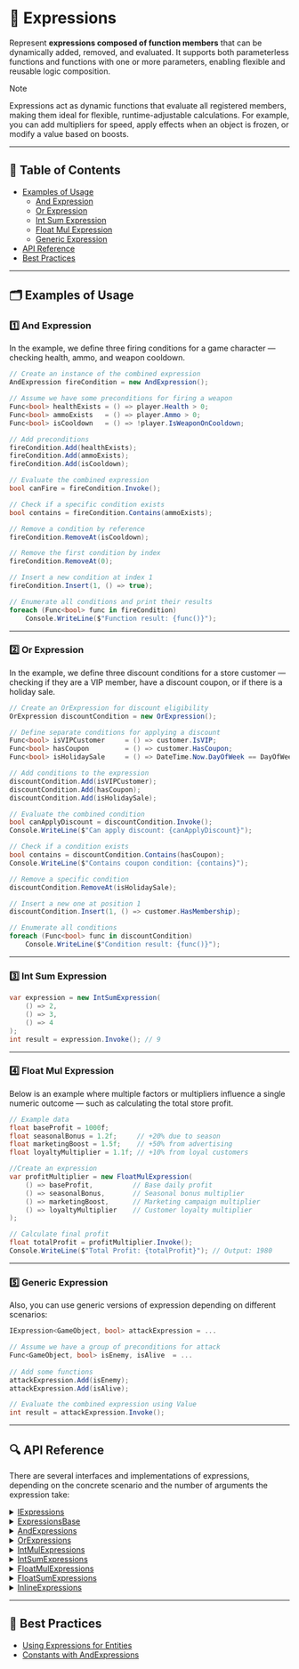 # 🧩 Expressions

Represent **expressions composed of function members** that can be dynamically added, removed, and evaluated. It
supports both parameterless functions and functions with one or more parameters, enabling flexible and reusable logic
composition.

> [!NOTE]
> Expressions act as dynamic functions that evaluate all registered members, making them ideal for flexible,
> runtime-adjustable calculations. For example, you can add multipliers for speed, apply effects when an object is
> frozen, or modify a value based on boosts.

---

## 📑 Table of Contents

- [Examples of Usage](#-examples-of-usage)
    - [And Expression](#ex-1)
    - [Or Expression](#ex-2)
    - [Int Sum Expression](#ex-3)
    - [Float Mul Expression](#ex-4)
    - [Generic Expression](#ex-5)
- [API Reference](#-api-reference)
- [Best Practices](#-best-practices)

---

## 🗂 Examples of Usage

<div id="ex-1"></div>

### 1️⃣ And Expression

In the example, we define three firing conditions for a game character — checking health, ammo, and weapon cooldown.

```csharp
// Create an instance of the combined expression
AndExpression fireCondition = new AndExpression();

// Assume we have some preconditions for firing a weapon
Func<bool> healthExists = () => player.Health > 0;
Func<bool> ammoExists   = () => player.Ammo > 0;
Func<bool> isCooldown   = () => !player.IsWeaponOnCooldown;

// Add preconditions
fireCondition.Add(healthExists);
fireCondition.Add(ammoExists);
fireCondition.Add(isCooldown);

// Evaluate the combined expression
bool canFire = fireCondition.Invoke();

// Check if a specific condition exists
bool contains = fireCondition.Contains(ammoExists);

// Remove a condition by reference
fireCondition.RemoveAt(isCooldown);

// Remove the first condition by index
fireCondition.RemoveAt(0);

// Insert a new condition at index 1
fireCondition.Insert(1, () => true);

// Enumerate all conditions and print their results
foreach (Func<bool> func in fireCondition)
    Console.WriteLine($"Function result: {func()}");
```

---

<div id="ex-2"></div>

### 2️⃣ Or Expression

In the example, we define three discount conditions for a store customer — checking if they are a VIP member, have a
discount coupon, or if there is a holiday sale.

```csharp
// Create an OrExpression for discount eligibility
OrExpression discountCondition = new OrExpression();

// Define separate conditions for applying a discount
Func<bool> isVIPCustomer     = () => customer.IsVIP;
Func<bool> hasCoupon         = () => customer.HasCoupon;
Func<bool> isHolidaySale     = () => DateTime.Now.DayOfWeek == DayOfWeek.Friday;

// Add conditions to the expression
discountCondition.Add(isVIPCustomer);
discountCondition.Add(hasCoupon);
discountCondition.Add(isHolidaySale);

// Evaluate the combined condition
bool canApplyDiscount = discountCondition.Invoke();
Console.WriteLine($"Can apply discount: {canApplyDiscount}");

// Check if a condition exists
bool contains = discountCondition.Contains(hasCoupon);
Console.WriteLine($"Contains coupon condition: {contains}");

// Remove a specific condition
discountCondition.RemoveAt(isHolidaySale);

// Insert a new one at position 1
discountCondition.Insert(1, () => customer.HasMembership);

// Enumerate all conditions
foreach (Func<bool> func in discountCondition)
    Console.WriteLine($"Condition result: {func()}");
```

---

<div id="ex-3"></div>

### 3️⃣ Int Sum Expression

```csharp
var expression = new IntSumExpression(
    () => 2,
    () => 3,
    () => 4
);
int result = expression.Invoke(); // 9
```

<div id="ex-4"></div>

---

### 4️⃣ Float Mul Expression

Below is an example where multiple factors or multipliers influence a single numeric outcome — such as calculating the
total store profit.

```csharp
// Example data
float baseProfit = 1000f;
float seasonalBonus = 1.2f;     // +20% due to season
float marketingBoost = 1.5f;    // +50% from advertising
float loyaltyMultiplier = 1.1f; // +10% from loyal customers

//Create an expression
var profitMultiplier = new FloatMulExpression(
    () => baseProfit,          // Base daily profit
    () => seasonalBonus,       // Seasonal bonus multiplier
    () => marketingBoost,      // Marketing campaign multiplier
    () => loyaltyMultiplier    // Customer loyalty multiplier
);

// Calculate final profit
float totalProfit = profitMultiplier.Invoke();
Console.WriteLine($"Total Profit: {totalProfit}"); // Output: 1980
```

---

<div id="ex-5"></div>

### 5️⃣ Generic Expression

Also, you can use generic versions of expression depending on different scenarios:

```csharp
IExpression<GameObject, bool> attackExpression = ...

// Assume we have a group of preconditions for attack
Func<GameObject, bool> isEnemy, isAlive  = ...
    
// Add some functions
attackExpression.Add(isEnemy);
attackExpression.Add(isAlive);

// Evaluate the combined expression using Value
int result = attackExpression.Invoke();
```

---

## 🔍 API Reference

There are several interfaces and implementations of expressions, depending on the concrete scenario and the number of
arguments the expression take:

<details>
  <summary><a href="IExpressions.md">IExpressions</a></summary>
  <ul>
    <li><a href="IExpression.md">IExpression&lt;R&gt;</a></li>
    <li><a href="IExpression%601.md">IExpression&lt;T, R&gt;</a></li>
    <li><a href="IExpression%602.md">IExpression&lt;T1, T2, R&gt;</a></li>
  </ul>
</details>

<details>
  <summary><a href="ExpressionsBase.md">ExpressionsBase</a></summary>
  <ul>
    <li><a href="ExpressionBase.md">ExpressionBase&lt;R&gt;</a></li>
    <li><a href="ExpressionBase%601.md">ExpressionBase&lt;T, R&gt;</a></li>
    <li><a href="ExpressionBase%602.md">ExpressionBase&lt;T1, T2, R&gt;</a></li>
  </ul>
</details>

<details>
  <summary><a href="AndExpressions.md">AndExpressions</a></summary>
  <ul>
    <li><a href="AndExpression.md">AndExpression</a></li>
    <li><a href="AndExpression%601.md">AndExpression&lt;T&gt;</a></li>
    <li><a href="AndExpression%602.md">AndExpression&lt;T1, T2&gt;</a></li>
  </ul>
</details>

<details>
  <summary><a href="OrExpressions.md">OrExpressions</a></summary>
  <ul>
    <li><a href="OrExpression.md">OrExpression</a></li>
    <li><a href="OrExpression%601.md">OrExpression&lt;T&gt;</a></li>
    <li><a href="OrExpression%602.md">OrExpression&lt;T1, T2&gt;</a></li>
  </ul>
</details>

<details>
  <summary><a href="IntMulExpressions.md">IntMulExpressions</a></summary>
  <ul>
    <li><a href="IntMulExpression.md">IntMulExpression</a></li>
    <li><a href="IntMulExpression%601.md">IntMulExpression&lt;T&gt;</a></li>
    <li><a href="IntMulExpression%602.md">IntMulExpression&lt;T1, T2&gt;</a></li>
  </ul>
</details>

<details>
  <summary><a href="IntSumExpressions.md">IntSumExpressions</a></summary>
  <ul>
    <li><a href="IntSumExpression.md">IntSumExpression</a></li>
    <li><a href="IntSumExpression%601.md">IntSumExpression&lt;T&gt;</a></li>
    <li><a href="IntSumExpression%602.md">IntSumExpression&lt;T1, T2&gt;</a></li>
  </ul>
</details>

<details>
  <summary><a href="FloatMulExpressions.md">FloatMulExpressions</a></summary>
  <ul>
    <li><a href="FloatMulExpression.md">FloatMulExpression</a></li>
    <li><a href="FloatMulExpression%601.md">FloatMulExpression&lt;T&gt;</a></li>
    <li><a href="FloatMulExpression%602.md">FloatMulExpression&lt;T1, T2&gt;</a></li>
  </ul>
</details>

<details>
  <summary><a href="FloatSumExpressions.md">FloatSumExpressions</a></summary>
  <ul>
    <li><a href="FloatSumExpression.md">FloatSumExpression</a></li>
    <li><a href="FloatSumExpression%601.md">FloatSumExpression&lt;T&gt;</a></li>
    <li><a href="FloatSumExpression%602.md">FloatSumExpression&lt;T1, T2&gt;</a></li>
  </ul>
</details>

<details>
  <summary><a href="InlineExpressions.md">InlineExpressions</a></summary>
  <ul>
    <li><a href="InlineExpression.md">InlineExpression</a></li>
    <li><a href="InlineExpression%601.md">InlineExpression&lt;T&gt;</a></li>
    <li><a href="InlineExpression%602.md">InlineExpression&lt;T1, T2&gt;</a></li>
  </ul>
</details>

---

## 📌 Best Practices

- [Using Expressions for Entities](../../BestPractices/UsingExpressions.md)
- [Constants with AndExpressions](../../BestPractices/UsingConstantsWithAndExpressions.md) <!-- + -->